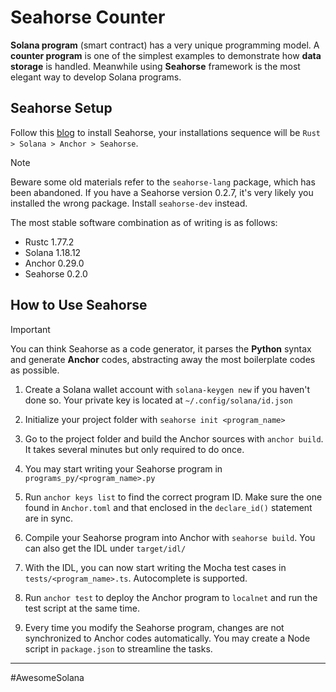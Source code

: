 # Seahorse Counter

**Solana program** (smart contract) has a very unique programming model. A **counter program** is one of the simplest examples to demonstrate how **data storage** is handled. Meanwhile using **Seahorse** framework is the most elegant way to develop Solana programs.

## Seahorse Setup

Follow this [blog](https://blog.learnseahorse.com/blog/localinstall) to install Seahorse, your installations sequence will be `Rust > Solana > Anchor > Seahorse`. 

> [!NOTE]
> Beware some old materials refer to the `seahorse-lang` package, which has been abandoned. If you have a Seahorse version 0.2.7, it's very likely you installed the wrong package. Install `seahorse-dev` instead. 

The most stable software combination as of writing is as follows:

- Rustc 1.77.2
- Solana 1.18.12
- Anchor 0.29.0
- Seahorse 0.2.0

## How to Use Seahorse

> [!IMPORTANT]
> You can think Seahorse as a code generator, it parses the **Python** syntax and generate **Anchor** codes, abstracting away the most boilerplate codes as possible.

1. Create a Solana wallet account with `solana-keygen new` if you haven't done so. Your private key is located at `~/.config/solana/id.json`

2. Initialize your project folder with `seahorse init <program_name>`

3. Go to the project folder and build the Anchor sources with `anchor build`. It takes several minutes but only required to do once.

4. You may start writing your Seahorse program in `programs_py/<program_name>.py`

5. Run `anchor keys list` to find the correct program ID. Make sure the one found in `Anchor.toml` and that enclosed in the `declare_id()` statement are in sync.

6. Compile your Seahorse program into Anchor with `seahorse build`. You can also get the IDL under `target/idl/`

7. With the IDL, you can now start writing the Mocha test cases in `tests/<program_name>.ts`. Autocomplete is supported.

8. Run `anchor test` to deploy the Anchor program to `localnet` and run the test script at the same time.

9. Every time you modify the Seahorse program, changes are not synchronized to Anchor codes automatically. You may create a Node script in `package.json` to streamline the tasks.

---
#AwesomeSolana 